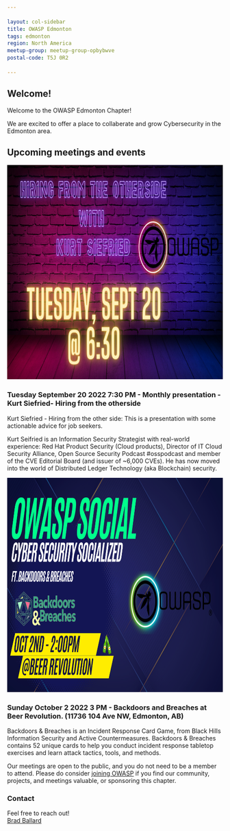 ```yaml
---

layout: col-sidebar
title: OWASP Edmonton
tags: edmonton
region: North America
meetup-group: meetup-group-opbybwve
postal-code: T5J 0R2

---
```



Welcome!
-----------------

Welcome to the OWASP Edmonton Chapter!

We are excited to offer a place to collaberate and grow Cybersecurity in the Edmonton area.

 
<h2>Upcoming meetings and events</h2>


<img src="assets/images/2.png" width="700px" height="500px">
<h3> Tuesday September 20 2022 7:30 PM - Monthly presentation - Kurt Siefried- Hiring from the otherside</h3>
 
Kurt Siefried - Hiring from the other side: This is a presentation with some actionable advice for job seekers.

Kurt Seifried is an Information Security Strategist with real-world experience: Red Hat Product Security (Cloud products), Director of IT Cloud Security Alliance, Open Source Security Podcast #osspodcast and member of the CVE Editorial Board (and issuer of ~6,000 CVEs). He has now moved into the world of Distributed Ledger Technology (aka Blockchain) security.
 
 <img src="assets/images/1.png" width="700px" height="500px">
 <h3> Sunday October 2 2022 3 PM - Backdoors and Breaches at Beer Revolution. (11736 104 Ave NW, Edmonton, AB)</h3>
 
Backdoors & Breaches is an Incident Response Card Game, from Black Hills Information Security and Active Countermeasures. Backdoors & Breaches contains 52 unique cards to help you conduct incident response tabletop exercises and learn attack tactics, tools, and methods.

Our meetings are open to the public, and you do not need to be a member to attend. Please do consider [joining OWASP](https://owasp.org/membership/) if you find our community, projects, and meetings valuable, or sponsoring this chapter.

### Contact

Feel free to reach out! 
<br>[Brad Ballard](mailto:brad.ballard@owasp.org)




